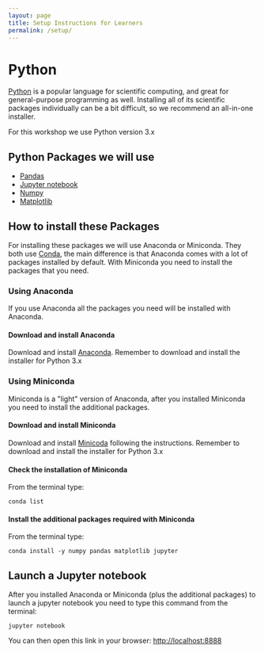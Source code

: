 ```yaml
---
layout: page
title: Setup Instructions for Learners
permalink: /setup/
---
```


# Python

[Python](http://python.org) is a popular language for
scientific computing, and great for general-purpose programming as
well.  Installing all of its scientific packages individually can be
a bit difficult, so we recommend an all-in-one installer.

For this workshop we use Python version 3.x

## Python Packages we will use

* [Pandas](http://pandas.pydata.org/)
* [Jupyter notebook](http://jupyter.org/)
* [Numpy](http://www.numpy.org/)
* [Matplotlib](http://matplotlib.org/)

## How to install these Packages

For installing these packages we will use Anaconda or Miniconda.
They both use [Conda](http://conda.pydata.org/docs/), the main difference is that Anaconda comes with a lot of packages installed by default.
With Miniconda you need to install the packages that you need.

### Using Anaconda

If you use Anaconda all the packages you need will be installed with Anaconda.

#### Download and install Anaconda
Download and install [Anaconda](https://www.continuum.io/downloads).
Remember to download and install the installer for Python 3.x

### Using Miniconda
Miniconda is a "light" version of Anaconda, after you installed Miniconda you need to install the additional packages.

#### Download and install Miniconda
Download and install [Minicoda](http://conda.pydata.org/miniconda.html) following the instructions.
Remember to download and install the installer for Python 3.x

#### Check the installation of Miniconda
From the terminal type:
```
conda list
```

#### Install the additional packages required with Miniconda
From the terminal type:
```
conda install -y numpy pandas matplotlib jupyter
```

## Launch a Jupyter notebook
After you installed Anaconda or Miniconda (plus the additional packages) to launch a jupyter notebook you need to type this command from the terminal:
```
jupyter notebook
```
You can then open this link in your browser: <http://localhost:8888>
